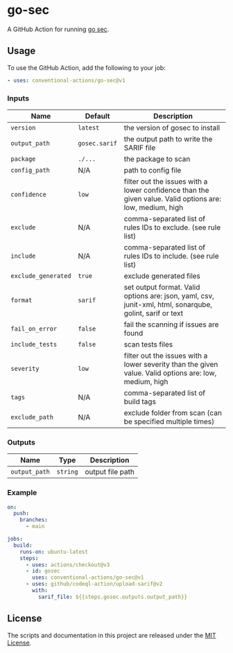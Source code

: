 # go-sec

A GitHub Action for running [go sec](https://securego.io/).

## Usage

To use the GitHub Action, add the following to your job:

```yaml
- uses: conventional-actions/go-sec@v1
```

### Inputs

| Name                | Default       | Description                                                                                              |
|---------------------|---------------|----------------------------------------------------------------------------------------------------------|
| `version`           | `latest`      | the version of gosec to install                                                                          |
| `output_path`       | `gosec.sarif` | the output path to write the SARIF file                                                                  |
| `package`           | `./...`       | the package to scan                                                                                      |
| `config_path`       | N/A           | path to config file                                                                                      |
| `confidence`        | `low`         | filter out the issues with a lower confidence than the given value. Valid options are: low, medium, high |
| `exclude`           | N/A           | comma-separated list of rules IDs to exclude. (see rule list)                                            |
| `include`           | N/A           | comma-separated list of rules IDs to include. (see rule list)                                            |
| `exclude_generated` | `true`        | exclude generated files                                                                                  |
| `format`            | `sarif`       | set output format. Valid options are: json, yaml, csv, junit-xml, html, sonarqube, golint, sarif or text |
| `fail_on_error`     | `false`       | fail the scanning if issues are found                                                                    |
| `include_tests`     | `false`       | scan tests files                                                                                         |
| `severity`          | `low`         | filter out the issues with a lower severity than the given value. Valid options are: low, medium, high   |
| `tags`              | N/A           | comma-separated list of build tags                                                                       |
| `exclude_path`      | N/A           | exclude folder from scan (can be specified multiple times)                                               | 

### Outputs

| Name          | Type     | Description      |
|---------------|----------|------------------|
| `output_path` | `string` | output file path |

### Example

```yaml
on:
  push:
    branches:
      - main

jobs:
  build:
    runs-on: ubuntu-latest
    steps:
      - uses: actions/checkout@v3
      - id: gosec
        uses: conventional-actions/go-sec@v1
      - uses: github/codeql-action/upload-sarif@v2
        with:
          sarif_file: ${{steps.gosec.outputs.output_path}}
```

## License

The scripts and documentation in this project are released under the [MIT License](LICENSE).

